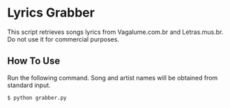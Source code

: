 # Lyrics Grabber
This script retrieves songs lyrics from Vagalume.com.br and Letras.mus.br. Do not use it for commercial purposes.

## How To Use
Run the following command. Song and artist names will be obtained from standard input.

```bash
$ python grabber.py
```
